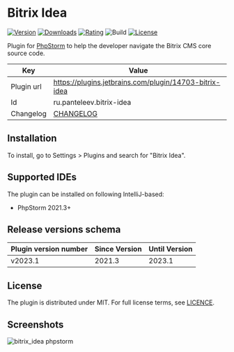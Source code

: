 # Bitrix Idea

[![Version](http://phpstorm.espend.de/badge/14703/version)](https://plugins.jetbrains.com/plugin/14703)
[![Downloads](http://phpstorm.espend.de/badge/14703/downloads)](https://plugins.jetbrains.com/plugin/14703)
[![Rating](https://img.shields.io/jetbrains/plugin/r/rating/14703-bitrix-idea?style=flat-square)](https://plugins.jetbrains.com/plugin/14703)
![Build](https://github.com/qq-agency/bitrix-idea/workflows/Build/badge.svg)
[![License](https://img.shields.io/github/license/qq-agency/bitrix-idea?style=flat-square)](https://plugins.jetbrains.com/plugin/14703)

<!-- Plugin description -->
Plugin for [PhpStorm](https://www.jetbrains.com/phpstorm) to help 
the developer navigate the Bitrix CMS core source code.
<!-- Plugin description end -->

Key         | Value
----------- | -----------
Plugin url  | https://plugins.jetbrains.com/plugin/14703-bitrix-idea
Id          | ru.panteleev.bitrix-idea
Changelog   | [CHANGELOG](CHANGELOG.md)

## Installation

To install, go to Settings > Plugins and search for "Bitrix Idea".

## Supported IDEs

The plugin can be installed on following IntelliJ-based:

* PhpStorm 2021.3+

## Release versions schema

| Plugin version number | Since Version | Until Version |
| ----- | ------ |---------------|
| v2023.1 | 2021.3 | 2023.1      |

## License

The plugin is distributed under MIT. 
For full license terms, see [LICENCE](LICENCE.md).

## Screenshots

![bitrix_idea phpstorm](https://plugins.jetbrains.com/files/14703/screenshot_22644.png)